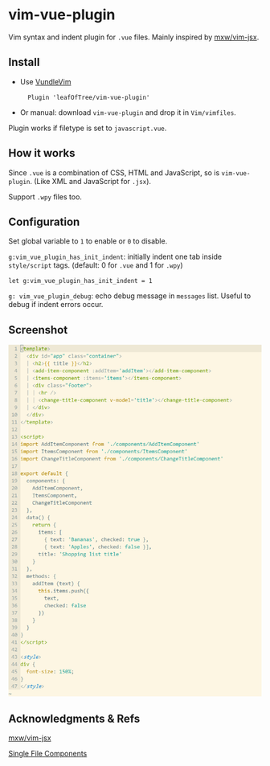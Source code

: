 # vim-vue-plugin

Vim syntax and indent plugin for `.vue` files. Mainly inspired by [mxw/vim-jsx][1]. 

## Install

- Use [VundleVim][2]

        Plugin 'leafOfTree/vim-vue-plugin'

- Or manual: download `vim-vue-plugin` and drop it in `Vim/vimfiles`.

Plugin works if filetype is set to `javascript.vue`.

## How it works

Since `.vue` is a combination of CSS, HTML and JavaScript, so is `vim-vue-plugin`. (Like XML and JavaScript for `.jsx`).

Support `.wpy` files too.

## Configuration

Set global variable to `1` to enable or `0` to disable.

`g:vim_vue_plugin_has_init_indent`: initially indent one tab inside `style/script` tags. (default: 0 for `.vue` and 1 for `.wpy`)

    let g:vim_vue_plugin_has_init_indent = 1

`g: vim_vue_plugin_debug`: echo debug message in `messages` list. Useful to debug if indent errors occur.

## Screenshot

![screenshot](static/screenshot.png)

## Acknowledgments & Refs

[mxw/vim-jsx][1]

[Single File Components][3]

[1]: https://github.com/mxw/vim-jsx "mxw: vim-jsx"
[2]: https://github.com/VundleVim/Vundle.vim
[3]: https://vuejs.org/v2/guide/single-file-components.html
